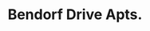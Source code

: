 ---
title: Bendorf Drive Apts.
phone: (408) 362-9233
website: https://jscosccha.com/property/bendorf-drive/
management: John Stewart Company
tags: []
---
